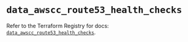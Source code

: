 # `data_awscc_route53_health_checks`

Refer to the Terraform Registry for docs: [`data_awscc_route53_health_checks`](https://registry.terraform.io/providers/hashicorp/awscc/0.70.0/docs/data-sources/route53_health_checks).
